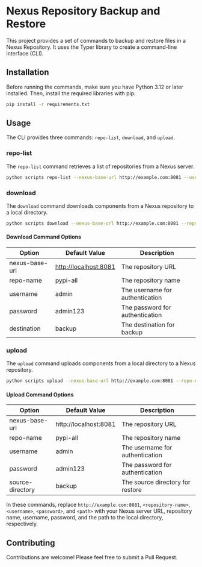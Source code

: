 # Nexus Repository Backup and Restore

This project provides a set of commands to backup and restore files in a Nexus Repository. It uses the Typer library to create a command-line interface (CLI).

## Installation

Before running the commands, make sure you have Python 3.12 or later installed. Then, install the required libraries with pip:

```bash
pip install -r requirements.txt
```

## Usage

The CLI provides three commands: `repo-list`, `download`, and `upload`.

### repo-list

The `repo-list` command retrieves a list of repositories from a Nexus server.

```bash
python scripts repo-list --nexus-base-url http://example.com:8081 --username <username> --password <password>
```

### download

The `download` command downloads components from a Nexus repository to a local directory.

```bash
python scripts download --nexus-base-url http://example.com:8081 --repo-name <repository-name> --username <username> --password <password> --destination <path>
```

#### Download Command Options

| Option         | Default Value       | Description                       |
|----------------|---------------------|-----------------------------------|
| nexus-base-url | <http://localhost:8081> | The repository URL                |
| repo-name      | pypi-all            | The repository name               |
| username       | admin               | The username for authentication   |
| password       | admin123            | The password for authentication   |
| destination    | backup              | The destination for backup        |

### upload

The `upload` command uploads components from a local directory to a Nexus repository.

```bash
python scripts upload --nexus-base-url http://example.com:8081 --repo-name <repository-name> --username <username> --password <password> --source-directory <path>
```

#### Upload Command Options

| Option           | Default Value       | Description                       |
|------------------|---------------------|-----------------------------------|
| nexus-base-url   | http://localhost:8081 | The repository URL                |
| repo-name        | pypi-all            | The repository name               |
| username         | admin               | The username for authentication   |
| password         | admin123            | The password for authentication   |
| source-directory | backup              | The source directory for restore  |

In these commands, replace `http://example.com:8081`, `<repository-name>`, `<username>`, `<password>`, and `<path>` with your Nexus server URL, repository name, username, password, and the path to the local directory, respectively.

## Contributing

Contributions are welcome! Please feel free to submit a Pull Request.
